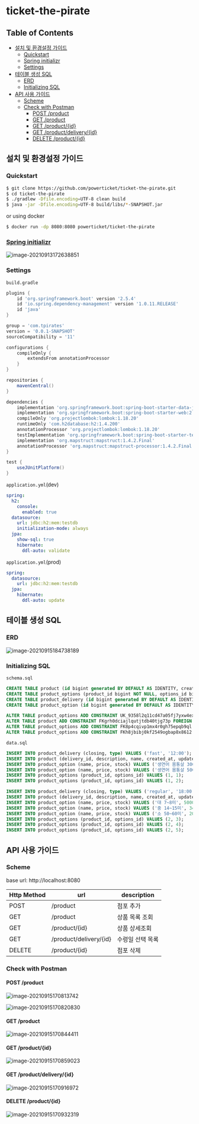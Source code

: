 # ticket-the-pirate

## Table of Contents

- [설치 및 환경설정 가이드](#설치-및-환경설정-가이드)
  * [Quickstart](#quickstart)
  * [Spring initializr](#spring-initializr)
  * [Settings](#settings)
- [테이블 생성 SQL](#테이블-생성-sql)
  * [ERD](#erd)
  * [Initializing SQL](#initializing-sql)
- [API 사용 가이드](#api-사용-가이드)
  * [Scheme](#scheme)
  * [Check with Postman](#check-with-postman)
    + [POST /product](#post--product)
    + [GET /product](#get--product)
    + [GET /product/{id}](#get--product--id-)
    + [GET /product/delivery/{id}](#get--product-delivery--id-)
    + [DELETE /product/{id}](#delete--product--id-)

## 설치 및 환경설정 가이드

### Quickstart

```bash
$ git clone https://github.com/powerticket/ticket-the-pirate.git
$ cd ticket-the-pirate
$ ./gradlew -Dfile.encoding=UTF-8 clean build
$ java -jar -Dfile.encoding=UTF-8 build/libs/*-SNAPSHOT.jar
```

or using docker

```bash
$ docker run -dp 8080:8080 powerticket/ticket-the-pirate
```

### [Spring initializr](https://start.spring.io/)

![image-20210913172638851](https://raw.githubusercontent.com/powerticket/typora-image-repo/image/img/image-20210913172638851.png)

### Settings

`build.gradle`

```gradle
plugins {
	id 'org.springframework.boot' version '2.5.4'
	id 'io.spring.dependency-management' version '1.0.11.RELEASE'
	id 'java'
}

group = 'com.tpirates'
version = '0.0.1-SNAPSHOT'
sourceCompatibility = '11'

configurations {
	compileOnly {
		extendsFrom annotationProcessor
	}
}

repositories {
	mavenCentral()
}

dependencies {
	implementation 'org.springframework.boot:spring-boot-starter-data-jpa:2.5.4'
	implementation 'org.springframework.boot:spring-boot-starter-web:2.5.4'
	compileOnly 'org.projectlombok:lombok:1.18.20'
	runtimeOnly 'com.h2database:h2:1.4.200'
	annotationProcessor 'org.projectlombok:lombok:1.18.20'
	testImplementation 'org.springframework.boot:spring-boot-starter-test:2.5.4'
	implementation 'org.mapstruct:mapstruct:1.4.2.Final'
	annotationProcessor 'org.mapstruct:mapstruct-processor:1.4.2.Final'
}

test {
	useJUnitPlatform()
}
```

`application.yml`(dev)

```yaml
spring:
  h2:
    console:
      enabled: true
  datasource:
    url: jdbc:h2:mem:testdb
    initialization-mode: always
  jpa:
    show-sql: true
    hibernate:
      ddl-auto: validate
```

`application.yml`(prod)

```yaml
spring:
  datasource:
    url: jdbc:h2:mem:testdb
  jpa:
    hibernate:
      ddl-auto: update
```



## 테이블 생성 SQL

### ERD

![image-20210915184738189](https://raw.githubusercontent.com/powerticket/typora-image-repo/image/img/image-20210915184738189.png)

### Initializing SQL

`schema.sql`

```sql
CREATE TABLE product (id bigint generated BY DEFAULT AS IDENTITY, created_at TIMESTAMP, description VARCHAR(255), name VARCHAR(255), updated_at TIMESTAMP, delivery_id bigint, PRIMARY KEY (id));
CREATE TABLE product_options (product_id bigint NOT NULL, options_id bigint NOT NULL);
CREATE TABLE product_delivery (id bigint generated BY DEFAULT AS IDENTITY, closing varchar(255), type VARCHAR(255), PRIMARY KEY (id));
CREATE TABLE product_option (id bigint generated BY DEFAULT AS IDENTITY, name VARCHAR(255), price bigint, stock bigint, PRIMARY KEY (id));

ALTER TABLE product_options ADD CONSTRAINT UK_9358l2q11cd47a05fj7yxw4ex UNIQUE (options_id);
ALTER TABLE product ADD CONSTRAINT FKgrh0dciajlqutjtdb40tjg73p FOREIGN KEY (delivery_id) REFERENCES product_delivery;
ALTER TABLE product_options ADD CONSTRAINT FK8p4cqivp1mx4r0gh75epqb9ql FOREIGN KEY (options_id) REFERENCES product_option;
ALTER TABLE product_options ADD CONSTRAINT FKh8jbibj0kf2549ogbap8x8612 FOREIGN KEY (product_id) REFERENCES product;
```

`data.sql`

```sql
INSERT INTO product_delivery (closing, type) VALUES ('fast', '12:00');
INSERT INTO product (delivery_id, description, name, created_at, updated_at) VALUES (1, '노르웨이산 연어 300g, 500g, 반마리 필렛', '노르웨이산 연어', CURRENT_TIMESTAMP(), CURRENT_TIMESTAMP());
INSERT INTO product_option (name, price, stock) VALUES ('생연어 몸통살 300g', 10000, 99);
INSERT INTO product_option (name, price, stock) VALUES ('생연어 몸통살 500g', 17000, 99);
INSERT INTO product_options (product_id, options_id) VALUES (1, 1);
INSERT INTO product_options (product_id, options_id) VALUES (1, 2);

INSERT INTO product_delivery (closing, type) VALUES ('regular', '18:00');
INSERT INTO product (delivery_id, description, name, created_at, updated_at) VALUES (1, '산지직송 완도 전복 1kg (7미~60미)', '완도전복', CURRENT_TIMESTAMP(), CURRENT_TIMESTAMP());
INSERT INTO product_option (name, price, stock) VALUES ('대 7~8미', 50000, 99);
INSERT INTO product_option (name, price, stock) VALUES ('중 14~15미', 34000, 99);
INSERT INTO product_option (name, price, stock) VALUES ('소 50~60미', 20000, 99);
INSERT INTO product_options (product_id, options_id) VALUES (2, 3);
INSERT INTO product_options (product_id, options_id) VALUES (2, 4);
INSERT INTO product_options (product_id, options_id) VALUES (2, 5);
```

## API 사용 가이드

### Scheme

base url: http://localhost:8080

| Http Method | url                    | description      |
| ----------- | ---------------------- | ---------------- |
| POST        | /product               | 점포 추가        |
| GET         | /product               | 상품 목록 조회   |
| GET         | /product/{id}          | 상품 상세조회    |
| GET         | /product/delivery/{id} | 수령일 선택 목록 |
| DELETE      | /product/{id}          | 점포 삭제        |

### Check with Postman

#### POST /product

![image-20210915170813742](https://raw.githubusercontent.com/powerticket/typora-image-repo/image/img/image-20210915170813742.png)

![image-20210915170820830](https://raw.githubusercontent.com/powerticket/typora-image-repo/image/img/image-20210915170820830.png)

#### GET /product

![image-20210915170844411](https://raw.githubusercontent.com/powerticket/typora-image-repo/image/img/image-20210915170844411.png)

#### GET /product/{id}

![image-20210915170859023](https://raw.githubusercontent.com/powerticket/typora-image-repo/image/img/image-20210915170859023.png)

#### GET /product/delivery/{id}

![image-20210915170916972](https://raw.githubusercontent.com/powerticket/typora-image-repo/image/img/image-20210915170916972.png)

#### DELETE /product/{id}

![image-20210915170932319](https://raw.githubusercontent.com/powerticket/typora-image-repo/image/img/image-20210915170932319.png)
